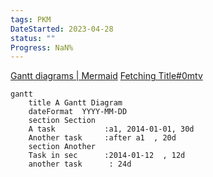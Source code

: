 ```yaml
---
tags: PKM
DateStarted: 2023-04-28
status: ""
Progress: NaN%
---
```


[Gantt diagrams | Mermaid](https://mermaid.js.org/syntax/gantt.html)
[Fetching Title#0mtv](https://www.youtube.com/watch?v=rXhUeV5Ko7g&t=625s)

```mermaid
gantt
    title A Gantt Diagram
    dateFormat  YYYY-MM-DD
    section Section
    A task           :a1, 2014-01-01, 30d
    Another task     :after a1  , 20d
    section Another
    Task in sec      :2014-01-12  , 12d
    another task      : 24d
```
